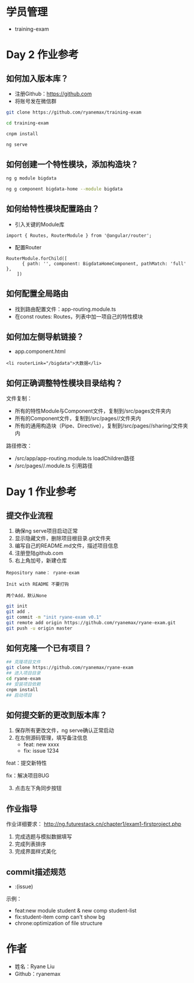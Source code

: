 # 学员管理
- training-exam

# Day 2 作业参考
## 如何加入版本库？
- 注册Github：https://github.com
- 将账号发在微信群

``` sh
git clone https://github.com/ryanemax/training-exam

cd training-exam

cnpm install

ng serve
```

## 如何创建一个特性模块，添加构造块？

``` sh
ng g module bigdata

ng g component bigdata-home --module bigdata
```

## 如何给特性模块配置路由？
- 引入关键的Module库
```
import { Routes, RouterModule } from '@angular/router';
```
- 配置Router
```
RouterModule.forChild([
      { path: '', component: BigdataHomeComponent, pathMatch: 'full' },
    ])
```

## 如何配置全局路由
- 找到路由配置文件：app-routing.module.ts
- 在const routes: Routes，列表中加一项自己的特性模块

## 如何加左侧导航链接？
- app.component.html
```
<li routerLink="/bigdata">大数据</li>
```

## 如何正确调整特性模块目录结构？
文件复制：
- 所有的特性Module与Component文件，复制到/src/pages文件夹内
- 所有的Component文件，复制到/src/pages/<module>/文件夹内
- 所有的通用构造块（Pipe、Directive），复制到/src/pages/<module>/sharing/文件夹内

路径修改：
- /src/app/app-routing.module.ts loadChildren路径
- /src/pages/<module>/<module>.module.ts 引用路径

# Day 1 作业参考
## 提交作业流程
1. 确保ng serve项目启动正常
2. 显示隐藏文件，删除项目根目录.git文件夹
3. 编写自己的README.md文件，描述项目信息
4. 注册登陆github.com
5. 右上角加号，新建仓库

```
Repository name： ryane-exam

Init with README 不要打钩

两个Add，默认None
```

``` sh
git init
git add .
git commit -m "init ryane-exam v0.1"
git remote add origin https://github.com/ryanemax/ryane-exam.git
git push -u origin master
```

## 如何克隆一个已有项目？
``` sh
## 克隆项目文件
git clone https://github.com/ryanemax/ryane-exam
## 进入项目目录
cd ryane-exam
## 安装项目依赖
cnpm install
## 启动项目
```

## 如何提交新的更改到版本库？
1. 保存所有更改文件，ng serve确认正常启动
2. 在左侧源码管理，填写备注信息
    - feat: new xxxx
    - fix: issue 1234

feat：提交新特性

fix：解决项目BUG

3. 点击左下角同步按钮

## 作业指导
作业详细要求：
http://ng.futurestack.cn/chapter1/exam1-firstproject.php

1. 完成选题与模拟数据填写
2. 完成列表排序
3. 完成界面样式美化

## commit描述规范
- <type>:<decs>(issue)

示例：
- feat:new module student & new comp student-list
- fix:student-item comp can't show bg
- chrone:optimization of file structure

# 作者
- 姓名：Ryane Liu
- Github：ryanemax
